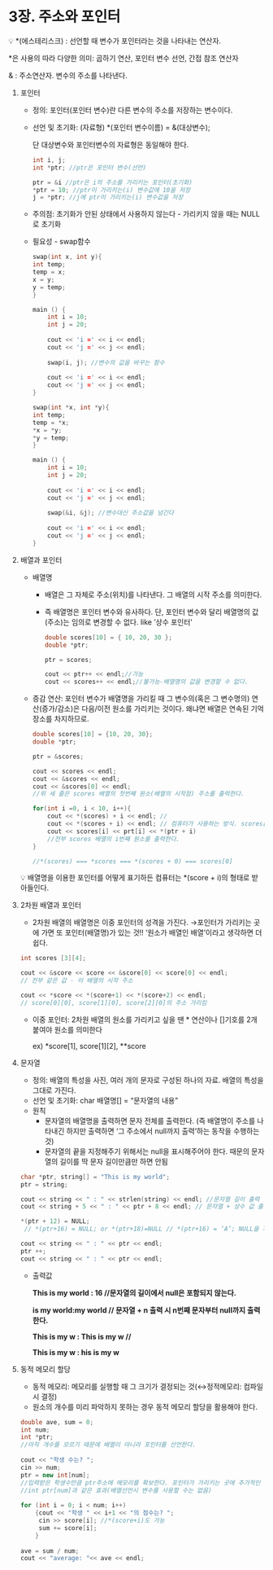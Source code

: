 # 3장. 주소와 포인터

<aside>
💡 *(에스테리스크) : 선언할 때 변수가 포인터라는 것을 나타내는 연산자.

*은 사용의 따라 다양한 의미: 곱하기 연산, 포인터 변수 선언, 간접 참조 연산자

& : 주소연산자. 변수의 주소를 나타낸다.

</aside>

1. 포인터
    - 정의: 포인터(포인터 변수)란 다른 변수의 주소를 저장하는 변수이다.
    - 선언 및 초기화: (자료형) *(포인터 변수이름) = &(대상변수);
        
        단 대상변수와 포인터변수의 자료형은 동일해야 한다.
        
        ```cpp
        int i, j;
        int *ptr; //ptr은 포인터 변수(선언)
        
        ptr = &i //ptr은 i의 주소를 가리키는 포인터(초기화)
        *ptr = 10; //ptr이 가리키는(i) 변수값에 10을 저장
        j = *ptr; //j에 ptr이 가리키는(i) 변수값을 저장
        ```
        
    - 주의점: 초기화가 안된 상태에서 사용하지 않는다 - 가리키지 않을 때는 NULL로 초기화
    - 필요성 - swap함수
        
        ```cpp
        swap(int x, int y){
        int temp;
        temp = x;
        x = y;
        y = temp;
        }
        
        main () {
        	int i = 10;
        	int j = 20;
        	
        	cout << 'i =' << i << endl;
        	cout << 'j =' << j << endl;
        	
        	swap(i, j); //변수의 값을 바꾸는 함수
        	
        	cout << 'i =' << i << endl;
        	cout << 'j =' << j << endl;
        }
        ```
        
        ```cpp
        swap(int *x, int *y){
        int temp;
        temp = *x;
        *x = *y;
        *y = temp;
        }
        
        main () {
        	int i = 10;
        	int j = 20;
        	
        	cout << 'i =' << i << endl;
        	cout << 'j =' << j << endl;
        	
        	swap(&i, &j); //변수대신 주소값을 넘긴다
        	
        	cout << 'i =' << i << endl;
        	cout << 'j =' << j << endl;
        }
        ```
        
    
2. 배열과 포인터
    - 배열명
        - 배열은 그 자체로 주소(위치)를 나타낸다. 그 배열의 시작 주소를 의미한다.
        - 즉 배열명은 포인터 변수와 유사하다. 단, 포인터 변수와 달리 배열명의 값(주소)는 임의로 변경할 수 없다. like ’상수 포인터’
            
            ```cpp
            double scores[10] = { 10, 20, 30 };
            double *ptr;
            
            ptr = scores;
            
            cout << ptr++ << endl;//가능
            cout << scores++ << endl;//불가능-배열명의 값을 변경할 수 없다.
            ```
            
    - 증감 연산: 포인터 변수가 배열명을 가리킬 때 그 변수의(혹은 그 변수명의) 연산(증가/감소)은 다음/이전 원소를 가리키는 것이다. 왜냐면 배열은 연속된 기억장소를 차지하므로.
        
        ```cpp
        double scores[10] = {10, 20, 30};
        double *ptr;
        
        ptr = &scores;
        
        cout << scores << endl;
        cout << &scores << endl;
        cout << &scores[0] << endl;
        //위 세 줄은 scores 배열의 첫번째 원소(배열의 시작점) 주소를 출력한다. 
        
        for(int i =0, i < 10, i++){ 
        	cout << *(scores) + i << endl; //
        	cout << *(scores + i) << endl; // 컴퓨터가 사용하는 방식. scores[i] 가리킴
        	cout << scores[i] << prt[i] << *(ptr + i) 
        	//전부 scores 베열의 i번째 원소를 출력한다.
        }
        
        //*(scores) === *scores === *(scores + 0) === scores[0]
        ```
        
    
    <aside>
    💡 배열명을 이용한 포인터를 어떻게 표기하든 컴퓨터는 *(score + i)의 형태로 받아들인다.
    
    </aside>
    

1. 2차원 배열과 포인터
    - 2차원 배열의 배열명은 이중 포인터의 성격을 가진다. →포인터가 가리키는 곳에 가면 또 포인터(배열명)가 있는 것!! ‘원소가 배열인 배열’이라고 생각하면 더 쉽다.
    
    ```cpp
    int scores [3][4];
    
    cout << &score << score << &score[0] << score[0] << endl; 
    // 전부 같은 값 - 이 배열의 시작 주소
    
    cout << *score << *(score+1) << *(score+2) << endl;
    // score[0][0], score[1][0], score[2][0]의 주소 가리킴
    ```
    
    - 이중 포인터: 2차원 배열의 원소를 가리키고 싶을 땐 * 연산이나 []기호를 2개 붙여야 원소를 의미한다
        
        ex) *score[1], score[1][2], **score
        

1. 문자열
    - 정의: 배열의 특성을 사진, 여러 개의 문자로 구성된 하나의 자료. 배열의 특성을 그대로 가진다.
    - 선언 및 초기화: char 배열명[] = “문자열의 내용”
    - 원칙
        - 문자열의 배열명을 출력하면 문자 전체를 출력한다. (즉 배열명이 주소를 나타내긴 하지만 출력하면 ‘그 주소에서 null까지 출력’하는 동작을 수행하는 것)
        - 문자열의 끝을 지정해주기 위해서는 null을 표시해주어야 한다. 때문의 문자열의 길이를 딱 문자 길이만큼만 하면 안됨
    
    ```cpp
    char *ptr, string[] = "This is my world";
    ptr = string;
    
    cout << string << " : " << strlen(string) << endl; //문자열 길이 출력
    cout << string + 5 << " : " << ptr + 8 << endl; // 문자열 + 상수 값 출력
    
    *(ptr + 12) = NULL;
     // *(ptr+16) = NULL; or *(ptr+18)=NULL // *(ptr+16) = ‘A’; NULL을 지우면???
    
    cout << string << " : " << ptr << endl;
    ptr ++;
    cout << string << " : " << ptr << endl;
    ```
    
    - 출력값
        
        **This is my world : 16 //문자열의 길이에서 null은 포함되지 않는다.**
        
        **is my world:my world // 문자열 + n 출력 시 n번째 문자부터 null까지 출력한다.**
        
        **This is my w : This is my w //**
        
        **This is my w : his is my w**
        

1. 동적 메모리 할당
    - 동적 메모리: 메모리를 실행할 때 그 크기가 결정되는 것(↔정적메모리: 컴파일 시 결정)
    - 원소의 개수를 미리 파악하지 못하는 경우 동적 메모리 할당을 활용해야 한다.
    
    ```cpp
    double ave, sum = 0;
    int num;
    int *ptr;
    //아직 개수를 모르기 때문에 배열이 아니라 포인터를 선언한다.
        
    cout << "학생 수는? ";
    cin >> num;
    ptr = new int[num]; 
    //입력받은 학생수만큼 ptr주소에 메모리를 확보한다. 포인터가 가리키는 곳에 추가적인 메모리를 할당하는 방식.
    //int ptr[num]과 같은 효과(배열선언시 변수를 사용할 수는 없음)
        
    for (int i = 0; i < num; i++)
        {cout << "학생 " << i+1 << "의 점수는? ";
         cin >> score[i]; //*(score+i)도 가능
         sum += score[i];
        }
        
    ave = sum / num;
    cout << "average: "<< ave << endl;
    ```
